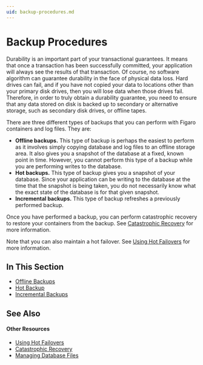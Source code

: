 ```yaml
---
uid: backup-procedures.md
---
```


# Backup Procedures

Durability is an important part of your transactional guarantees. It means that once a transaction has been successfully committed, your application will always see the results of that transaction. Of course, no software algorithm can guarantee durability in the face of physical data loss. Hard drives can fail, and if you have not copied your data to locations other than your primary disk drives, then you will lose data when those drives fail. Therefore, in order to truly obtain a durability guarantee, you need to ensure that any data stored on disk is backed up to secondary or alternative storage, such as secondary disk drives, or offline tapes.



There are three different types of backups that you can perform with Figaro containers and log files. They are:

* **Offline backups.** This type of backup is perhaps the easiest to perform as it involves simply copying database and log files to an offline storage area. It also gives you a snapshot of the database at a fixed, known point in time. However, you cannot perform this type of a backup while you are performing writes to the database.
* **Hot backups.** This type of backup gives you a snapshot of your database. Since your application can be writing to the database at the time that the snapshot is being taken, you do not necessarily know what the exact state of the database is for that given snapshot.
* **Incremental backups.** This type of backup refreshes a previously performed backup.

Once you have performed a backup, you can perform catastrophic recovery to restore your containers from the backup. See [Catastrophic Recovery](xref:catastrophic-recovery.md) for more information.


Note that you can also maintain a hot failover. See [Using Hot Failovers](xref:using-hot-failovers.md) for more information.


## In This Section

* [Offline Backups](xref:offline-backups.md)
* [Hot Backup](xref:hot-backup.md)
* [Incremental Backups](xref:incremental-backups.md)

## See Also


#### Other Resources
* [Using Hot Failovers](xref:using-hot-failovers.md)
* [Catastrophic Recovery](xref:catastrophic-recovery.md)
* [Managing Database Files](xref:managing-database-files.md)
